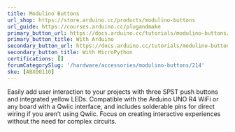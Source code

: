 ```yaml
---
title: Modulino Buttons
url_shop: https://store.arduino.cc/products/modulino-buttons
url_guide: https://courses.arduino.cc/plugandmake
primary_button_url: https://docs.arduino.cc/tutorials/modulino-buttons/how-buttons-ardu/
primary_button_title: With Arduino
secondary_button_url: https://docs.arduino.cc/tutorials/modulino-buttons/how-buttons-mp/
secondary_button_title: With MicroPython
certifications: []
forumCategorySlug: '/hardware/accessories/modulino-buttons/214'
sku: [ABX00110]
---
```


Easily add user interaction to your projects with three SPST push buttons and integrated yellow LEDs. Compatible with the Arduino UNO R4 WiFi or any board with a Qwiic interface, and includes solderable pins for direct wiring if you aren’t using Qwiic. Focus on creating interactive experiences without the need for complex circuits.
